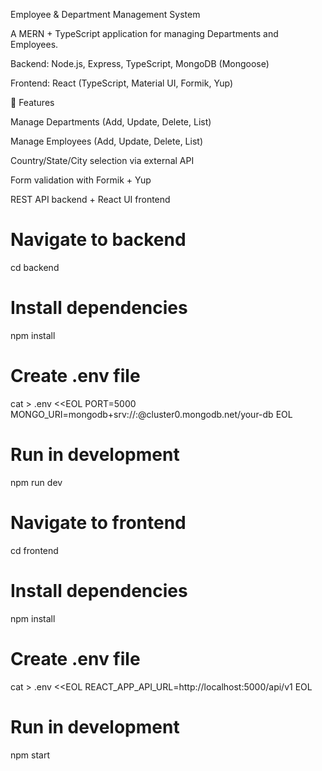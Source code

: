 Employee & Department Management System

A MERN + TypeScript application for managing Departments and Employees.

Backend: Node.js, Express, TypeScript, MongoDB (Mongoose)

Frontend: React (TypeScript, Material UI, Formik, Yup)

🚀 Features

Manage Departments (Add, Update, Delete, List)

Manage Employees (Add, Update, Delete, List)

Country/State/City selection via external API

Form validation with Formik + Yup

REST API backend + React UI frontend

# Navigate to backend
cd backend

# Install dependencies
npm install

# Create .env file
cat > .env <<EOL
PORT=5000
MONGO_URI=mongodb+srv://<username>:<password>@cluster0.mongodb.net/your-db
EOL

# Run in development
npm run dev


# Navigate to frontend
cd frontend

# Install dependencies
npm install

# Create .env file
cat > .env <<EOL
REACT_APP_API_URL=http://localhost:5000/api/v1
EOL

# Run in development
npm start


